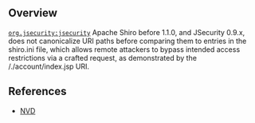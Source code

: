 ## Overview
[`org.jsecurity:jsecurity`](http://search.maven.org/#search%7Cga%7C1%7Ca%3A%22jsecurity%22)
Apache Shiro before 1.1.0, and JSecurity 0.9.x, does not canonicalize URI paths before comparing them to entries in the shiro.ini file, which allows remote attackers to bypass intended access restrictions via a crafted request, as demonstrated by the /./account/index.jsp URI.

## References
- [NVD](https://web.nvd.nist.gov/view/vuln/detail?vulnId=CVE-2010-3863)